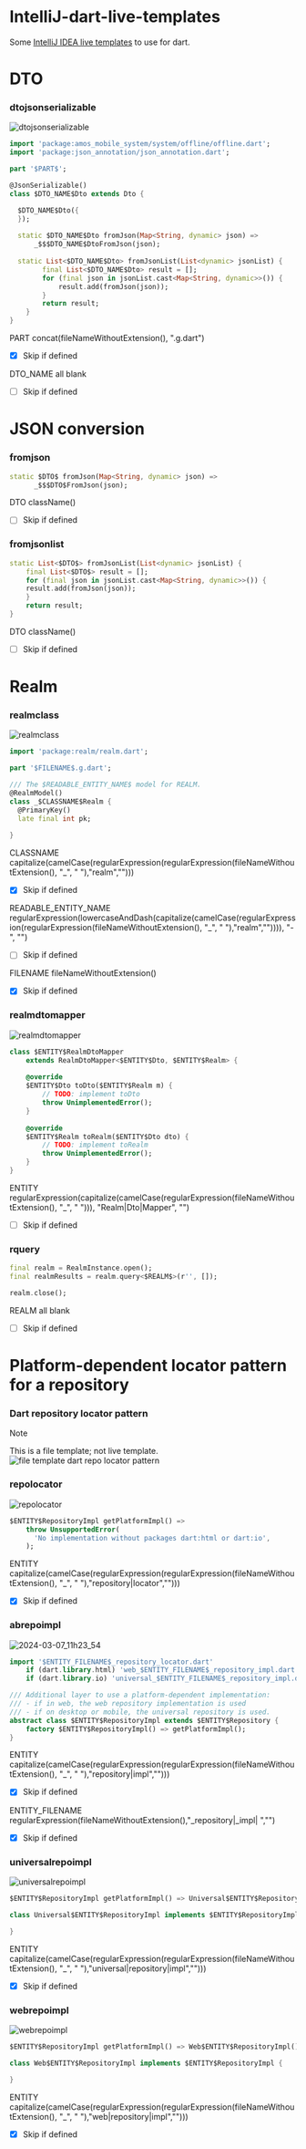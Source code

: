 # IntelliJ-dart-live-templates
Some [IntelliJ IDEA live templates](https://www.jetbrains.com/help/idea/using-live-templates.html) to use for dart.

# DTO

### dtojsonserializable
![dtojsonserializable](https://github.com/daviddiana11/IntelliJ-dart-live-templates/assets/95964959/752f9546-e6fe-429a-b071-c75d9a2ae3bb)
```dart
import 'package:amos_mobile_system/system/offline/offline.dart';
import 'package:json_annotation/json_annotation.dart';

part '$PART$';

@JsonSerializable()
class $DTO_NAME$Dto extends Dto {

  $DTO_NAME$Dto({
  });
  
  static $DTO_NAME$Dto fromJson(Map<String, dynamic> json) =>
      _$$$DTO_NAME$DtoFromJson(json);
  
  static List<$DTO_NAME$Dto> fromJsonList(List<dynamic> jsonList) {
        final List<$DTO_NAME$Dto> result = [];
        for (final json in jsonList.cast<Map<String, dynamic>>()) {
            result.add(fromJson(json));
        }
        return result;
    }
}

```
PART
concat(fileNameWithoutExtension(), ".g.dart")
- [x] Skip if defined


DTO_NAME
all blank
- [ ] Skip if defined

# JSON conversion

### fromjson
```dart
static $DTO$ fromJson(Map<String, dynamic> json) =>
      _$$$DTO$FromJson(json);
```

DTO
className()
- [ ] Skip if defined

### fromjsonlist
```dart
static List<$DTO$> fromJsonList(List<dynamic> jsonList) {
    final List<$DTO$> result = [];
    for (final json in jsonList.cast<Map<String, dynamic>>()) {
    result.add(fromJson(json));
    }
    return result;
}
```

DTO
className()
- [ ] Skip if defined


# Realm

### realmclass
![realmclass](https://github.com/daviddiana11/IntelliJ-dart-live-templates/assets/95964959/fedac6e3-c407-429b-a650-dde9a46b4a0c)
```dart
import 'package:realm/realm.dart';

part '$FILENAME$.g.dart';

/// The $READABLE_ENTITY_NAME$ model for REALM.
@RealmModel()
class _$CLASSNAME$Realm {
  @PrimaryKey()
  late final int pk;
  
}

```

CLASSNAME
capitalize(camelCase(regularExpression(regularExpression(fileNameWithoutExtension(), "_", " "),"realm","")))
- [X] Skip if defined

READABLE_ENTITY_NAME
regularExpression(lowercaseAndDash(capitalize(camelCase(regularExpression(regularExpression(fileNameWithoutExtension(), "_", " "),"realm","")))), "-", "")
- [ ] Skip if defined

FILENAME
fileNameWithoutExtension()
- [X] Skip if defined

### realmdtomapper
![realmdtomapper](https://github.com/daviddiana11/IntelliJ-dart-live-templates/assets/95964959/bd71487b-5110-4797-9f1f-2e8d76bf6900)
```dart
class $ENTITY$RealmDtoMapper
    extends RealmDtoMapper<$ENTITY$Dto, $ENTITY$Realm> {
    
    @override
    $ENTITY$Dto toDto($ENTITY$Realm m) {
        // TODO: implement toDto
        throw UnimplementedError();
    }
    
    @override
    $ENTITY$Realm toRealm($ENTITY$Dto dto) {
        // TODO: implement toRealm
        throw UnimplementedError();
    }
}

```

ENTITY
regularExpression(capitalize(camelCase(regularExpression(fileNameWithoutExtension(), "_", " "))), "Realm|Dto|Mapper", "")
- [ ] Skip if defined

### rquery
```dart
final realm = RealmInstance.open();
final realmResults = realm.query<$REALM$>(r'', []);

realm.close();
```

REALM
all blank
- [ ] Skip if defined

# Platform-dependent locator pattern for a repository
### Dart repository locator pattern
> [!NOTE]
> This is a file template; not live template.
![file template dart repo locator pattern](https://github.com/daviddiana11/IntelliJ-dart-live-templates/assets/95964959/d8342dd2-8cf3-4183-bff9-99489a993870)


### repolocator
![repolocator](https://github.com/daviddiana11/IntelliJ-dart-live-templates/assets/95964959/f6fd097e-8a9f-4f78-adc1-169defc080e1)
```dart
$ENTITY$RepositoryImpl getPlatformImpl() =>
    throw UnsupportedError(
      'No implementation without packages dart:html or dart:io',
    );

```

ENTITY
capitalize(camelCase(regularExpression(regularExpression(fileNameWithoutExtension(), "_", " "),"repository|locator","")))
- [x] Skip if defined

### abrepoimpl
![2024-03-07_11h23_54](https://github.com/daviddiana11/IntelliJ-dart-live-templates/assets/95964959/339b8f9a-b88b-4dee-b76b-4b1e553d6411)
```dart
import '$ENTITY_FILENAME$_repository_locator.dart'
    if (dart.library.html) 'web_$ENTITY_FILENAME$_repository_impl.dart'
    if (dart.library.io) 'universal_$ENTITY_FILENAME$_repository_impl.dart';

/// Additional layer to use a platform-dependent implementation:
/// - if in web, the web repository implementation is used
/// - if on desktop or mobile, the universal repository is used.
abstract class $ENTITY$RepositoryImpl extends $ENTITY$Repository {
    factory $ENTITY$RepositoryImpl() => getPlatformImpl();
}

```

ENTITY
capitalize(camelCase(regularExpression(regularExpression(fileNameWithoutExtension(), "_", " "),"repository|impl","")))
- [x] Skip if defined

ENTITY_FILENAME
regularExpression(fileNameWithoutExtension(),"_repository|_impl| ","")
- [x] Skip if defined

### universalrepoimpl
![universalrepoimpl](https://github.com/daviddiana11/IntelliJ-dart-live-templates/assets/95964959/a9d3349b-c07e-4f98-8141-34757e7479cb)
```dart
$ENTITY$RepositoryImpl getPlatformImpl() => Universal$ENTITY$RepositoryImpl();

class Universal$ENTITY$RepositoryImpl implements $ENTITY$RepositoryImpl {

}

```

ENTITY
capitalize(camelCase(regularExpression(regularExpression(fileNameWithoutExtension(), "_", " "),"universal|repository|impl","")))
- [x] Skip if defined

### webrepoimpl
![webrepoimpl](https://github.com/daviddiana11/IntelliJ-dart-live-templates/assets/95964959/04854168-5b61-43e6-a3da-19ebc54d6340)
```dart
$ENTITY$RepositoryImpl getPlatformImpl() => Web$ENTITY$RepositoryImpl();

class Web$ENTITY$RepositoryImpl implements $ENTITY$RepositoryImpl {

}

```

ENTITY
capitalize(camelCase(regularExpression(regularExpression(fileNameWithoutExtension(), "_", " "),"web|repository|impl","")))
- [x] Skip if defined
